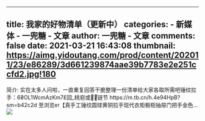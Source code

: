 
---
title: 我家的好物清单（更新中）
categories: 
    - 新媒体
    - 一兜糖 - 文章
author: 一兜糖 - 文章
comments: false
date: 2021-03-21 16:43:08
thumbnail: https://aimg.yidoutang.com/prod/content/202011/23/e86289/3d661239874aae39b7783e2e251ccfd2.jpg!180
---

<div>   
简介: 实在太多人问啦，一直重复回答干脆整理一份清单给大家各取所需吧锤纹拉手：6₴OL1WcmAzKm7₤回_桃窇或點̸击̸链节 https://m.tb.cn/h.4e94HpB?sm=b42c2d 至浏览er【真手工锤纹圆球黄铜拉手现代衣柜橱柜抽屉门把手金色…<br><img src="https://aimg.yidoutang.com/prod/content/202011/23/e86289/3d661239874aae39b7783e2e251ccfd2.jpg!180" referrerpolicy="no-referrer">  
</div>
            